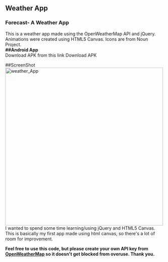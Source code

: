 ##  Weather App
### Forecast- A Weather App

This is a weather app made using the OpenWeatherMap API and jQuery. Animations were created using HTML5 Canvas. Icons are from Noun Project.
<br>
<strong>##Android App</strong><br>Download APK from this link <a hreh="https://drive.google.com/open?id=1oTzH6-25EnXc73RsNfSGBC-sP47zAf8c">Download APK</a>
<br>

</strong>##ScreenShot</strong>
<br>
<a href="https://ibb.co/dmDvzn"><img src="https://preview.ibb.co/kMTjs7/weather_App.png" height="500" weight="300" alt="weather_App" border="0"></a>
<br>
I wanted to spend some time learning/using jQuery and HTML5 Canvas. This is basically my first app made using html canvas, so there's a lot of room for improvement.

**Feel free to use this code, but please create your own API key from [OpenWeatherMap](https://openweathermap.org/) so it doesn't get blocked from overuse. Thank you.**
